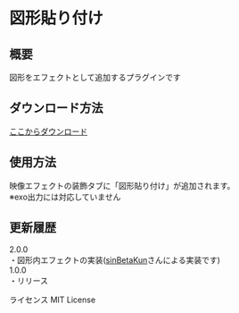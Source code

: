 # 図形貼り付け
## 概要
図形をエフェクトとして追加するプラグインです

## ダウンロード方法
[ここからダウンロード](https://github.com/HAIsanGames813/AddShapeEffect/releases)

## 使用方法
映像エフェクトの装飾タブに「図形貼り付け」が追加されます。  
※exo出力には対応していません

## 更新履歴
2.0.0  
・図形内エフェクトの実装([sinBetaKun](https://github.com/sinBetaKun)さんによる実装です)  
1.0.0  
・リリース

ライセンス
MIT License
